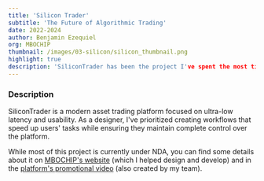 ```yaml
---
title: 'Silicon Trader'
subtitle: 'The Future of Algorithmic Trading'
date: 2022-2024
author: Benjamin Ezequiel
org: MBOCHIP
thumbnail: /images/03-silicon/silicon_thumbnail.png
highlight: true
description: 'SiliconTrader has been the project I've spent the most time on in recent years. Together with the MBOCHIP team, as Head of Design and Innovation, I am building an interface that enhances user efficiency and control.'
---
```


### Description

SiliconTrader is a modern asset trading platform focused on ultra-low latency and usability. As a designer, I've prioritized creating workflows that speed up users' tasks while ensuring they maintain complete control over the platform.

While most of this project is currently under NDA, you can find some details about it on [MBOCHIP's website](https://mbochip.com/) (which I helped design and develop) and in the [platform's promotional video](https://www.linkedin.com/posts/activity-7111038887346515968-Jlfd?utm_source=share&utm_medium=member_desktop) (also created by my team).

